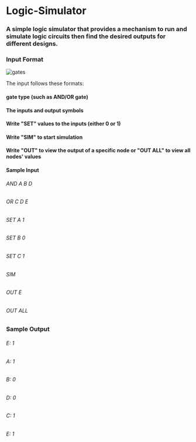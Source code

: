 # Logic-Simulator
### A simple logic simulator that provides a mechanism to run and simulate logic circuits then find the desired outputs for different designs.

### Input Format
![gates](https://user-images.githubusercontent.com/81903080/192406733-f2eeaa70-a0ad-440d-9d4b-169f610beb34.png)

The input follows these formats:

#### gate type (such as AND/OR gate)
#### The inputs and output symbols
#### Write "SET" values to the inputs (either 0 or 1)
#### Write "SIM" to start simulation
#### Write "OUT" to view the output of a specific node or "OUT ALL" to view all nodes' values

#### Sample Input 
###### AND A B D
###### OR C D E
###### SET A 1
###### SET B 0 
###### SET C 1
###### SIM 
###### OUT E
###### OUT ALL

### Sample Output
###### E: 1
###### A: 1
###### B: 0
###### D: 0
###### C: 1
###### E: 1
